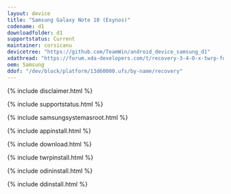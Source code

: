 ```yaml
---
layout: device
title: "Samsung Galaxy Note 10 (Exynos)"
codename: d1
downloadfolder: d1
supportstatus: Current
maintainer: corsicanu
devicetree: "https://github.com/TeamWin/android_device_samsung_d1"
xdathread: "https://forum.xda-developers.com/t/recovery-3-4-0-x-twrp-for-galaxy-note-10-5g-exynos.4198409/"
oem: Samsung
ddof: "/dev/block/platform/13d60000.ufs/by-name/recovery"
---
```


{% include disclaimer.html %}

{% include supportstatus.html %}

{% include samsungsystemasroot.html %}

{% include appinstall.html %}

{% include download.html %}

{% include twrpinstall.html %}

{% include odininstall.html %}

{% include ddinstall.html %}
